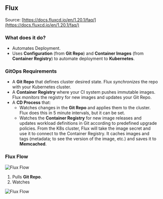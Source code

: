 ## Flux
Source: [https://docs.fluxcd.io/en/1.20.1/faq/](https://docs.fluxcd.io/en/1.20.1/faq/)
### What does it do?
- Automates Deployment.
- Uses **Configuration** (from **Git Repo**) and **Container Images** (from **Container Registry**) to automate deployment to **Kubernetes**.

### GitOps Requirements
- A **Git Repo** that defines cluster desired state. Flux *synchronizes* the repo with your Kubernetes cluster.
- A **Container Registry** where your CI system pushes immutable images. Flux *monitors* the registry for new images and updates your Git Repo.
- A **CD Process** that:
	- Watches changes in the **Git Repo** and applies them to the cluster. Flux does this in 5 minute intervals, but it can be set.
	- Watches the **Container Registry** for new image releases and updates workload definitions in Git according to predefined upgrade policies. From the K8s cluster, Flux will take the image secret and use it to connect to the Container Registry. It caches images and tags (metadata; to see the version of the image, etc.) and saves it to **Memcached**.

### Flux Flow
![Flux Flow](https://i.ibb.co/pZdWPkc/Screen-Shot-2020-08-25-at-9-40-55.png)
1. Pulls **Git Repo**.
2. Watches 

![Flux Flow](https://i.ibb.co/YhFnChf/Screen-Shot-2020-08-25-at-9-46-14.png)
<!--stackedit_data:
eyJoaXN0b3J5IjpbLTQyMzQwMDk4OSwyMDkwMDM0OV19
-->